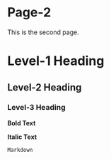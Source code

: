 # Page-2

This is the second page.

# Level-1 Heading

## Level-2 Heading

### Level-3 Heading

**Bold Text**

__Italic Text__

```markdown
Markdown
```
